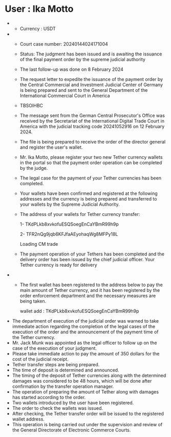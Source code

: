 # User : Ika Motto

* * Currency : USDT
 * * Court case number: 20240144024171004
   * Status: The judgment has been issued and is awaiting the issuance of the final payment order by the supreme judicial authority
   * The last follow-up was done on 8 February 2024
   * The request letter to expedite the issuance of the payment order by the Central Commercial and Investment Judicial Center of Germany is being prepared and sent to the General Department of the International Commercial Court in America
   * TBSOIHBC
   * The message sent from the German Central Prosecutor's Office was received by the Secretariat of the International Digital Trade Court in America with the judicial tracking code 20241052916 on 12 February 2024.
   * The file is being prepared to receive the order of the director general and register the user's wallet.
   * Mr. Ika Motto, please register your two new Tether currency wallets in the portal so that the payment order operation can be completed by the judge.
   * The legal case for the payment of your Tether currencies has been completed.
   * Your wallets have been confirmed and registered at the following addresses and the currency is being prepared and transferred to your wallets by the Supreme Judicial Authority.
   * The address of your wallets for Tether currency transfer:
     
     1- TKdPLkb8xvkofuESQSoegEnCaYBmR99h9p
   
     2- TFR2nQg9jqb6KFJfaAEyohaqWg8MFPy18L

      Loading CM trade
     
    * The payment operation of your Tethers has been completed and the delivery order has been issued by the chief judicial officer.
Your Tether currency is ready for delivery
  * * The first wallet has been registered to the address below to pay the main amount of Tether currency, and it has been registered by the order enforcement department and the necessary measures are being taken.
      
      wallet add : TKdPLkb8xvkofuESQSoegEnCaYBmR99h9p
  * The department of execution of the judicial order was warned to take immediate action regarding the completion of the legal cases of the execution of the order and the announcement of the payment time of the Tether currency.
  * Mr. Jack Munk was appointed as the legal officer to follow up on the case of the execution of your judgment.
  * Please take immediate action to pay the amount of 350 dollars for the cost of the judicial receipt.
  * Tether transfer steps are being prepared.
  * The time of deposit is determined and announced.
  * The timing of the deposit of Tether currencies along with the determined damages was considered to be 48 hours, which will be done after confirmation by the transfer operation manager.
  * The operation of preparing the amount of Tether along with damages has started according to the order.
  * Two wallets introduced by the user have been registered.
  * The order to check the wallets was issued.
  * After checking, the Tether transfer order will be issued to the registered wallet address.
  * This operation is being carried out under the supervision and review of the General Directorate of Electronic Commerce Courts.
   ##

